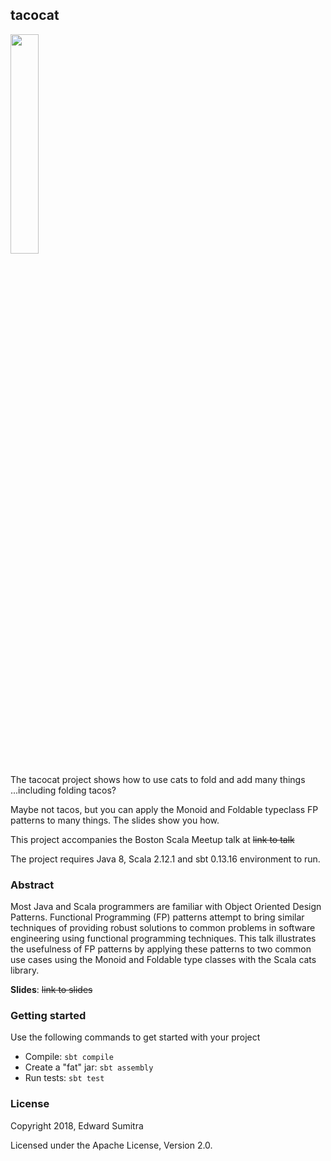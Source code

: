 ## tacocat
<img src="http://www.thinkgeek.com/images/products/zoom/jthl_explode_kittens_tacocat_plush.jpg" width="30%" height="30%"/>

The tacocat project shows how to use cats to fold and add many things ...including folding tacos?

Maybe not tacos, but you can apply the Monoid and Foldable typeclass FP patterns to many things. The slides show you how.

This project accompanies the Boston Scala Meetup talk at ~~link to talk~~

The project requires Java 8, Scala 2.12.1 and sbt 0.13.16 environment to run.

### Abstract
Most Java and Scala programmers are familiar with Object Oriented Design Patterns. Functional Programming (FP) patterns attempt to bring similar techniques of providing robust solutions to common problems in software engineering using functional programming techniques. This talk illustrates the usefulness of FP patterns by applying these patterns to two common use cases using the Monoid and Foldable type classes with the Scala cats library.

**Slides**: ~~link to slides~~

### Getting started
 Use the following commands to get started with your project

 - Compile: `sbt compile`
 - Create a "fat" jar: `sbt assembly`
 - Run tests: `sbt test`

### License
Copyright 2018, Edward Sumitra

Licensed under the Apache License, Version 2.0.
